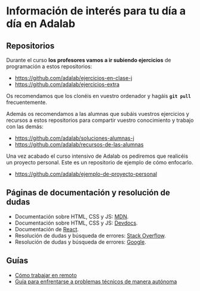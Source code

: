 # Información de interés para tu día a día en Adalab

## Repositorios

Durante el curso **los profesores vamos a ir subiendo ejercicios** de programación a estos repositorios:

- https://github.com/adalab/ejercicios-en-clase-j
- https://github.com/adalab/ejercicios-extra

Os recomendamos que los clonéis en vuestro ordenador y hagáis **`git pull`** frecuentemente.

Además os recomendamos a las alumnas que subáis vuestros ejercicios y recursos a estos repositorios para compartir vuestro conocimiento y trabajo con las demás:

- https://github.com/adalab/soluciones-alumnas-j
- https://github.com/adalab/recursos-de-las-alumnas

Una vez acabado el curso intensivo de Adalab os pediremos que realicéis un proyecto personal. Este es un repositorio de ejemplo de cómo enfocarlo.

- https://github.com/adalab/ejemplo-de-proyecto-personal

## Páginas de documentación y resolución de dudas

- Documentación sobre HTML, CSS y JS: [MDN](https://developer.mozilla.org/es/).
- Documentación sobre HTML, CSS y JS: [Devdocs](https://devdocs.io/).
- Documentación de [React](https://es.reactjs.org/).
- Resolución de dudas y búsqueda de errores: [Stack Overflow](https://stackoverflow.com).
- Resolución de dudas y búsqueda de errores: [Google](https://google.com).


## Guías

- [Cómo trabajar en remoto](2_como_trabajar_en_remoto.md)
- [Guía para enfrentarse a problemas técnicos de manera autónoma](3_busqueda_de_soluciones.md)